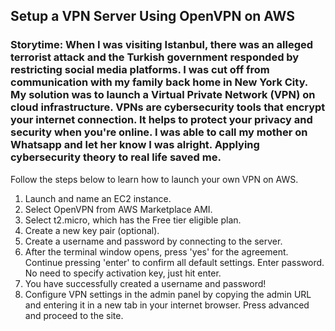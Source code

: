 ## Setup a VPN Server Using OpenVPN on AWS

### Storytime: When I was visiting Istanbul, there was an alleged terrorist attack and the Turkish government responded by restricting social media platforms. I was cut off from communication with my family back home in New York City. My solution was to launch a **Virtual Private Network (VPN)** on cloud infrastructure. VPNs are cybersecurity tools that encrypt your internet connection. It helps to protect your privacy and security when you're online. I was able to call my mother on Whatsapp and let her know I was alright. Applying cybersecurity theory to real life saved me. 

Follow the steps below to learn how to launch your own VPN on AWS. 

1. Launch and name an EC2 instance.
2. Select OpenVPN from AWS Marketplace AMI.
3. Select t2.micro, which has the Free tier eligible plan.
4. Create a new key pair (optional).
5. Create a username and password by connecting to the server.
6. After the terminal window opens, press 'yes' for the agreement. Continue pressing 'enter' to confirm all default settings. Enter password. No need to specify activation key, just hit enter.
7. You have successfully created a username and password!
8. Configure VPN settings in the admin panel by copying the admin URL and entering it in a new tab in your internet browser. Press advanced and proceed to the site. 

